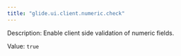 ```yaml
---
title: "glide.ui.client.numeric.check"
---
```


Description: Enable client side validation of numeric fields.

Value: `true`